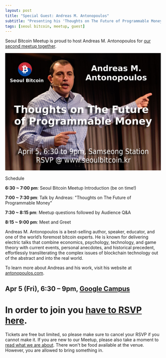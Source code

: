 ```yaml
---
layout: post
title: "Special Guest: Andreas M. Antonopoulos"
subtitle: "Presenting his 'Thoughts on The Future of Programmable Money'"
tags: [seoul bitcoin, meetup, guest]
---
```


Seoul Bitcoin Meetup is proud to host Andreas M. Antonopoulos for [our second meetup together](https://www.meetup.com/seoulbitcoin/photos/26005209/435632093/).

![Andreas M. Antonopoulos](/img/Seoul_Bitcoin_Andreas_M_Antonopoulos.jpg)

Schedule

**6:30 ~ 7:00 pm**: Seoul Bitcoin Meetup Introduction (be on time!)

**7:00 ~ 7:30 pm**: Talk by Andreas: "Thoughts on The Future of Programmable Money"

**7:30 ~ 8:15 pm**: Meetup questions followed by Audience Q&A

**8:15 ~ 9:00 pm**: Meet and Greet

Andreas M. Antonopoulos is a best-selling author, speaker, educator, and one of the world’s foremost bitcoin experts. He is known for delivering electric talks that combine economics, psychology, technology, and game theory with current events, personal anecdotes, and historical precedent, effortlessly transliterating the complex issues of blockchain technology out of the abstract and into the real world.

To learn more about Andreas and his work, visit his website at ​[antonopoulos.com](https://antonopoulos.com)​.

## Apr 5 (Fri), 6:30 – 9pm, [Google Campus](https://goo.gl/maps/UKSCEecfZB72)

# In order to join you [have to RSVP here](https://www.meetup.com/seoulbitcoin/events/259695047/).

Tickets are free but limited, so please make sure to cancel your RSVP if you cannot make it. If you are new to our Meetup, please also take a moment to [read what we are about](https://seoulbitcoin.kr/aboutus/). There won't be food available at the venue. However, you are allowed to bring something in.